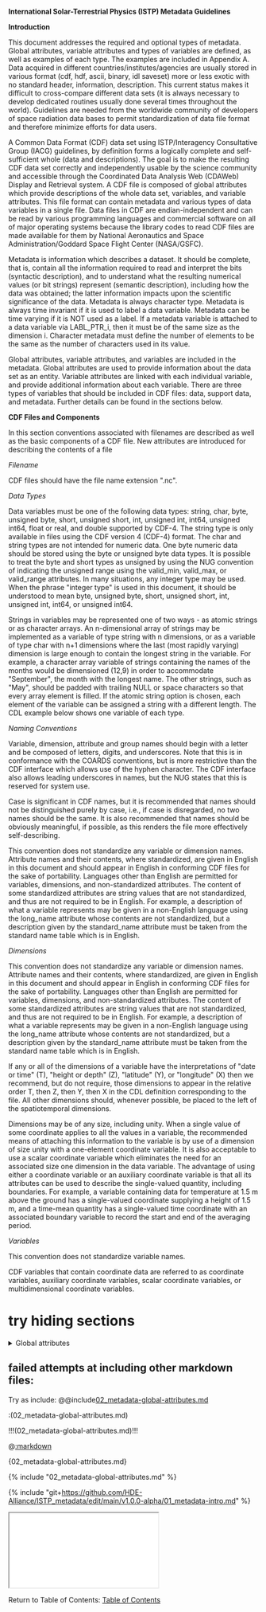 **International Solar-Terrestrial Physics (ISTP) Metadata Guidelines**

**Introduction**

This document addresses the required and optional types of metadata. Global attributes, variable attributes and types of variables are defined, as well as examples of each type. The examples are included in Appendix A. Data acquired in different countries/institutes/agencies are usually stored in various format (cdf, hdf, ascii, binary, idl 
saveset) more or less exotic with no standard header, information, description. This current status makes it difficult to cross-compare different data sets (it is always necessary to develop dedicated routines usually done several times throughout the world). Guidelines are needed from the worldwide community of developers of space radiation data bases to permit standardization of data file format and therefore minimize efforts for data users. 

A Common Data Format (CDF) data set using ISTP/Interagency Consultative Group (IACG) guidelines, by definition forms a logically complete and self-sufficient whole (data and descriptions). The goal is to make the resulting CDF data set correctly and independently usable by the science community and accessible through the Coordinated Data Analysis Web (CDAWeb) Display and Retrieval system. A CDF file is composed of global attributes which provide descriptions of the whole data set, variables, and variable attributes. This file format can contain metadata and various types of data variables in a single file. Data files in CDF are endian-independent and can be read by various programming languages and commercial software on all of major operating systems because the library codes to read CDF files are made available for them by National Aeronautics and Space Administration/Goddard Space Flight Center (NASA/GSFC).

Metadata is information which describes a dataset. It should be complete, that is, contain all the information required to read and interpret the bits (syntactic description), and to understand what the resulting numerical values (or bit strings) represent (semantic description), including how the data was obtained; the latter information impacts upon the scientific significance of the data. Metadata is always character type. Metadata is always time invariant if it is used to label a data variable. Metadata can be time varying if it is NOT used as a label. If a metadata variable is attached to a data variable via LABL_PTR_i, then it must be of the same size as the dimension i. Character metadata must define the number of elements to be the same as the number of characters used in its value.

Global attributes, variable attributes, and variables are included in the metadata. Global attributes are used to provide information about the data set as an entity. Variable attributes are linked with each individual variable, and provide additional information about each variable. There are three types of variables that should be included in CDF files: data, support data, and metadata. Further details can be found in the sections below.

**CDF Files and Components**

In this section conventions associated with filenames are described as well as the basic components of a CDF file. New attributes are introduced for describing the contents of a file

*Filename*

CDF files should have the file name extension ".nc".


*Data Types*

Data variables must be one of the following data types: string, char, byte, unsigned byte, short, unsigned short, int, unsigned int, int64, unsigned int64, float or real, and double supported by CDF-4. The string type is only available in files using the CDF version 4 (CDF-4) format. The char and string types are not intended for numeric data. One byte numeric data should be stored using the byte or unsigned byte data types. It is possible to treat the byte and short types as unsigned by using the NUG convention of indicating the unsigned range using the valid_min, valid_max, or valid_range attributes. In many situations, any integer type may be used. When the phrase "integer type" is used in this document, it should be understood to mean byte, unsigned byte, short, unsigned short, int, unsigned int, int64, or unsigned int64.

Strings in variables may be represented one of two ways - as atomic strings or as character arrays. An n-dimensional array of strings may be implemented as a variable of type string with n dimensions, or as a variable of type char with n+1 dimensions where the last (most rapidly varying) dimension is large enough to contain the longest string in the variable. For example, a character array variable of strings containing the names of the months would be dimensioned (12,9) in order to accommodate "September", the month with the longest name. The other strings, such as "May", should be padded with trailing NULL or space characters so that every array element is filled. If the atomic string option is chosen, each element of the variable can be assigned a string with a different length. The CDL example below shows one variable of each type.

*Naming Conventions*

Variable, dimension, attribute and group names should begin with a letter and be composed of letters, digits, and underscores. Note that this is in conformance with the COARDS conventions, but is more restrictive than the CDF interface which allows use of the hyphen character. The CDF interface also allows leading underscores in names, but the NUG states that this is reserved for system use.

Case is significant in CDF names, but it is recommended that names should not be distinguished purely by case, i.e., if case is disregarded, no two names should be the same. It is also recommended that names should be obviously meaningful, if possible, as this renders the file more effectively self-describing.

This convention does not standardize any variable or dimension names. Attribute names and their contents, where standardized, are given in English in this document and should appear in English in conforming CDF files for the sake of portability. Languages other than English are permitted for variables, dimensions, and non-standardized attributes. The content of some standardized attributes are string values that are not standardized, and thus are not required to be in English. For example, a description of what a variable represents may be given in a non-English language using the long_name attribute whose contents are not standardized, but a description given by the standard_name attribute must be taken from the standard name table which is in English.

*Dimensions*

This convention does not standardize any variable or dimension names. Attribute names and their contents, where standardized, are given in English in this document and should appear in English in conforming CDF files for the sake of portability. Languages other than English are permitted for variables, dimensions, and non-standardized attributes. The content of some standardized attributes are string values that are not standardized, and thus are not required to be in English. For example, a description of what a variable represents may be given in a non-English language using the long_name attribute whose contents are not standardized, but a description given by the standard_name attribute must be taken from the standard name table which is in English.

If any or all of the dimensions of a variable have the interpretations of "date or time" (T), "height or depth" (Z), "latitude" (Y), or "longitude" (X) then we recommend, but do not require, those dimensions to appear in the relative order T, then Z, then Y, then X in the CDL definition corresponding to the file. All other dimensions should, whenever possible, be placed to the left of the spatiotemporal dimensions.

Dimensions may be of any size, including unity. When a single value of some coordinate applies to all the values in a variable, the recommended means of attaching this information to the variable is by use of a dimension of size unity with a one-element coordinate variable. It is also acceptable to use a scalar coordinate variable which eliminates the need for an associated size one dimension in the data variable. The advantage of using either a coordinate variable or an auxiliary coordinate variable is that all its attributes can be used to describe the single-valued quantity, including boundaries. For example, a variable containing data for temperature at 1.5 m above the ground has a single-valued coordinate supplying a height of 1.5 m, and a time-mean quantity has a single-valued time coordinate with an associated boundary variable to record the start and end of the averaging period.

*Variables*

This convention does not standardize variable names.

CDF variables that contain coordinate data are referred to as coordinate variables, auxiliary coordinate variables, scalar coordinate variables, or multidimensional coordinate variables.



# try hiding sections
<details><summary>Global attributes</summary>
  # Global Attributes

Global attributes are used to provide information about the data set as an entity. Together with variables and variable attributes, the global attributes make the data correctly and independently usable by someone not connected with the instrument team, and hence, a good archive product. The global attributes are also used by the Coordinated Data Analysis Web ([CDAWeb)](https://cdaweb.gsfc.nasa.gov/) Display and Retrieval system. The required Global Attributes are listed here with example values. Note that Common Data Format (CDF) attributes are case-sensitive and must **exactly** follow what is shown here. Additional Global attributes can be defined but **they must start with a letter and can otherwise contain letters, numbers and the unscore character (no other special characters allowed).** See [Global Attribute Definitions](https://spdf.gsfc.nasa.gov/istp_guide/gattributes.html#gdefinitions) for the full set of defined Global Attributes.
</details>


  ## failed attempts at including other markdown files:
  
  
Try as include:
@@include[02_metadata-global-attributes.md](02_metadata-global-attributes.md)

:(02_metadata-global-attributes.md)

!!!(02_metadata-global-attributes.md)!!!

@[:markdown](02_metadata-global-attributes.md)

{02_metadata-global-attributes.md}

{% include "02_metadata-global-attributes.md" %}

{% include "git+https://github.com/HDE-Alliance/ISTP_metadata/edit/main/v1.0.0-alpha/01_metadata-intro.md" %}

<iframe src="02_metadata-global-attributes.md" seamless></iframe>


Return to Table of Contents: [Table of Contents](00_Table_of_Contents.md)
